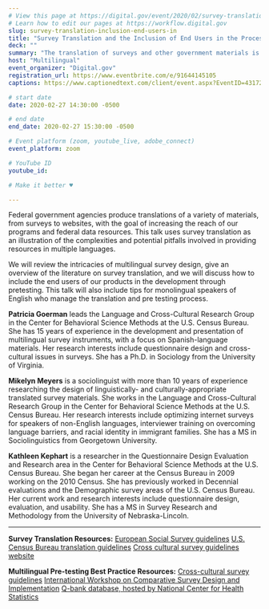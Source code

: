 ```yaml
---
# View this page at https://digital.gov/event/2020/02/survey-translation-inclusion-end-users-in
# Learn how to edit our pages at https://workflow.digital.gov
slug: survey-translation-inclusion-end-users-in
title: "Survey Translation and the Inclusion of End Users in the Process: Experiences from the U.S. Census Bureau "
deck: ""
summary: "The translation of surveys and other government materials is a complex task that has the end goal of creating functionally equivalent materials in order to reach non-English speakers. This webinar will offer insights into the complexity and tips on how to best design non-English materials."
host: "Multilingual"
event_organizer: "Digital.gov"
registration_url: https://www.eventbrite.com/e/91644145105
captions: https://www.captionedtext.com/client/event.aspx?EventID=4317259&CustomerID=321

# start date
date: 2020-02-27 14:30:00 -0500

# end date
end_date: 2020-02-27 15:30:00 -0500

# Event platform (zoom, youtube_live, adobe_connect)
event_platform: zoom

# YouTube ID
youtube_id: 

# Make it better ♥

---
```


Federal government agencies produce translations of a variety of materials, from surveys to websites, with the goal of increasing the reach of our programs and federal data resources. This talk uses survey translation as an illustration of the complexities and potential pitfalls involved in providing resources in multiple languages.

We will review the intricacies of multilingual survey design, give an overview of the literature on survey translation, and we will discuss how to include the end users of our products in the development through pretesting. This talk will also include tips for monolingual speakers of English who manage the translation and pre testing process.

**Patricia Goerman** leads the Language and Cross-Cultural Research Group in the Center for Behavioral Science Methods at the U.S. Census Bureau. She has 15 years of experience in the development and presentation of multilingual survey instruments, with a focus on Spanish-language materials. Her research interests include questionnaire design and cross-cultural issues in surveys. She has a Ph.D. in Sociology from the University of Virginia.

**Mikelyn Meyers** is a sociolinguist with more than 10 years of experience researching the design of linguistically- and culturally-appropriate translated survey materials. She works in the Language and Cross-Cultural Research Group in the Center for Behavioral Science Methods at the U.S. Census Bureau. Her research interests include optimizing internet surveys for speakers of non-English languages, interviewer training on overcoming language barriers, and racial identity in immigrant families. She has a MS in Sociolinguistics from Georgetown University.

**Kathleen Kephart** is a researcher in the Questionnaire Design Evaluation and Research area in the Center for Behavioral Science Methods at the U.S. Census Bureau. She began her career at the Census Bureau in 2009 working on the 2010 Census. She has previously worked in Decennial evaluations and the Demographic survey areas of the U.S. Census Bureau. Her current work and research interests include questionnaire design, evaluation, and usability. She has a MS in Survey Research and Methodology from the University of Nebraska-Lincoln.

---

**Survey Translation Resources:**
[European Social Survey guidelines](http://www.europeansocialsurvey.org/docs/round6/methods/ESS6_translation_guidelines.pdf)
[U.S. Census Bureau translation guidelines](https://www.census.gov/srd/papers/pdf/rsm2005-06.pdf)
[Cross cultural survey guidelines website](http://www.ccsg.isr.umich.edu/translation.cfm)

**Multilingual Pre-testing Best Practice Resources:**
[Cross-cultural survey guidelines](http://www.ccsg.isr.umich.edu/pretesting.cfm)
[International Workshop on Comparative Survey Design and Implementation](http://www.csdiworkshop.org/)
[Q-bank database, hosted by National Center for Health Statistics](http://www.cdc.gov/QBANK/Home.aspx/)

